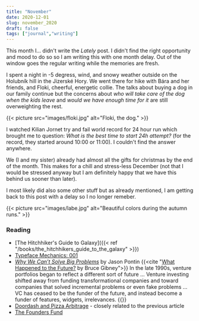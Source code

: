 ```yaml
---
title: "November"
date: 2020-12-01
slug: november_2020
draft: false
tags: ["journal","writing"]
---
```


This month I... didn't write the _Lately_ post. I didn't find the right opportunity
and mood to do so so I am writing this with one month delay. Out of the window goes
the regular writing while the memories are fresh.

I spent a night in -5 degress, wind, and snowy weather outside on the Holubník hill
in the Jizerské Hory. We went there for hike with Bára and her friends, and Floki,
cheerful, energetic collie. The talks about buying a dog in our family continue
but the concerns about _who will take care of the dog when the kids leave_ and 
_would we have enough time for it_ are still overweighting the rest.

{{< picture src="images/floki.jpg" alt="Floki, the dog." >}}

I watched Kilian Jornet try and fail world record for 24 hour run which brought me to question:
_What is the best time to start 24h attempt?_ (for the record, they started around 10:00 or 11:00).
I couldn't find the answer anywhere.

We (I and my sister) already had almost all the gifts for christmas by the end of the month.
This makes for a chill and stress-less December (not that I would be stressed anyway
but I am definitely happy that we have this behind us sooner than later).

I most likely did also some other stuff but as already mentioned, I am getting back to this
post with a delay so I no longer remeber.

{{< picture src="images/labe.jpg" alt="Beautiful colors during the autumn runs." >}}

### Reading

* [The Hitchhiker's Guide to Galaxy]({{< ref "/books/the_hitchhikers_guide_to_the_galaxy" >}})
* [Typeface Mechanics: 001](https://frerejones.com/blog/typeface-mechanics-001/)
* [_Why We Can’t Solve Big Problems_](https://www.technologyreview.com/2012/10/24/254875/why-we-cant-solve-big-problems/)
  by Jason Pontin
  {{<cite "[What Happened to the Future?](https://foundersfund.com/the-future/#) by Bruce Gibney">}}
  In the late 1990s, venture portfolios began to reflect a different sort of future … 
  Venture investing shifted away from funding transformational companies and toward companies 
  that solved incremental problems or even fake problems …
  VC has ceased to be the funder of the future, and instead become a funder of features, widgets, irrelevances.
  {{</cite>}}
* [Doordash and Pizza Arbitrage](https://themargins.substack.com/p/doordash-and-pizza-arbitrage) -
  closely related to the previous article  
* [The Founders Fund](https://foundersfund.com/the-future/#)

